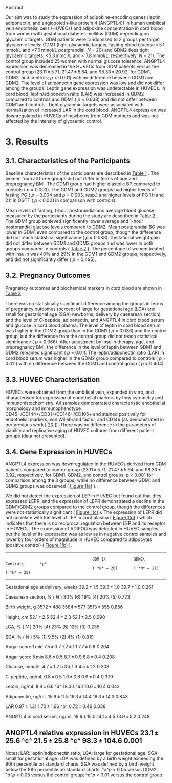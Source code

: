 Abstract

Our aim was to study the expression of adipokine-encoding genes (leptin,
adiponectin, and angiopoietin-like protein 4 (ANGPTL4)) in human
umbilical vein endothelial cells (HUVECs) and adipokine concentration in
cord blood from women with gestational diabetes mellitus (GDM) depending
on glycaemic targets. GDM patients were randomised to 2 groups per
target glycaemic levels: GDM1 (tight glycaemic targets, fasting blood
glucose \< 5.1 mmol/L and \<7.0 mmol/L postprandial, *N* = 20) and GDM2
(less tight glycaemic targets, \<5.3 mmol/L and \< 7.8 mmol/L,
respectively, *N* = 21). The control group included 25 women with normal
glucose tolerance. ANGPTL4 expression was decreased in the HUVECs from
GDM patients versus the control group (23.11 ± 5.71, 21.47 ± 5.64, and
98.33 ± 20.92, for GDM1, GDM2, and controls; *p* \< 0.001) with no
difference between GDM1 and GDM2. The level of adiponectin gene
expression was low and did not differ among the groups. Leptin gene
expression was undetectable in HUVECs. In cord blood, leptin/adiponectin
ratio (LAR) was increased in GDM2 compared to controls and GDM1 ( *p* =
0.038) and did not differ between GDM1 and controls. Tight glycaemic
targets were associated with normalisation of increased LAR in the cord
blood. ANGPTL4 expression was downregulated in HUVECs of newborns from
GDM mothers and was not affected by the intensity of glycaemic control.

# 3. Results

## 3.1. Characteristics of the Participants

Baseline characteristics of the participants are described in [Table
1](#) . The women from all three groups did not differ in terms of age
and prepregnancy BMI. The GDM1 group had higher diastolic BP compared to
controls ( *p* = 0.003). The GDM1 and GDM2 groups had higher levels of
fasting PG ( *p* = 0.004 and *p* = 0.003, resp.) and higher levels of PG
1 h and 2 h in OGTT ( *p* \< 0.001 in comparison with controls).

Mean levels of fasting, 1-hour postprandial and average blood glucose
measured by the participants during the study are described in [Table
2](#) . The GDM1 group achieved significantly lower average and 1-hour
postprandial glucose levels compared to GDM2. Mean postprandial BG was
lower in GDM1 even compared to the control group, though the difference
did not reach statistical significance ( *p* = 0.088). Gestational
weight gain did not differ between GDM1 and GDM2 groups and was lower in
both groups compared to controls ( [Table 2](#) ). The percentage of
women treated with insulin was 40% and 29% in the GDM1 and GDM2 groups,
respectively, and did not significantly differ ( *p* = 0.495).

## 3.2. Pregnancy Outcomes

Pregnancy outcomes and biochemical markers in cord blood are shown in
[Table 3](#) .

There was no statistically significant difference among the groups in
terms of pregnancy outcomes (percent of large for gestational age (LGA)
and small for gestational age (SGA) newborns, delivery by caesarean
section) and the level of C-peptide, adiponectin, and ANGPTL4 in cord
blood serum and glucose in cord blood plasma. The level of leptin in
cord blood serum was higher in the GDM2 group than in the GDM1 ( *p* =
0.036) and the control group, but the difference from the control group
did not reach statistical significance ( *p* = 0.066). After adjustment
by insulin therapy, age, and prepregnancy BMI, the difference in the
level of leptin between GDM1 and GDM2 remained significant ( *p* =
0.01). The leptin/adiponectin ratio (LAR) in cord blood serum was higher
in the GDM2 group compared to controls ( *p* = 0.011) with no difference
between the GDM1 and control group ( *p* = 0.404).

## 3.3. HUVEC Characterisation

HUVECs were obtained from the umbilical vein, expanded in vitro, and
characterised for expression of endothelial markers by flow cytometry
and immunohistochemistry. All samples demonstrated characteristic
endothelial morphology and immunophenotype
CD45−/CD144+/CD31+/CD146+/CD105+ and stained positively for endothelial
markers, von Willebrand factor, and CD146 (as demonstrated in our
previous work \[ [20](#) \]). There was no difference in the parameters
of viability and replicative aging of HUVEC cultures from different
patient groups (data not presented).

## 3.4. Gene Expression in HUVECs

ANGPTL4 expression was downregulated in the HUVECs derived from GDM
patients compared to control group (23.11 ± 5.71, 21.47 ± 5.64, and
98.33 ± 0.92, respectively, for GDM1, GDM2, and control groups; *p* \<
0.001 for comparison among the 3 groups) while no difference between
GDM1 and GDM2 groups was observed ( [Figure 1(a)](#) ).

We did not detect the expression of LEP in HUVEC but found out that they
expressed LEPR, and the expression of LEPR demonstrated a decline in the
GDM1/GDM2 groups compared to the control group, though the differences
were not statistically significant ( [Figure 1(c)](#) ). The expression
of LEPR did not correlate with the level of LEP in cord plasma ( [Figure
1(d)](#) ) which indicates that there is no reciprocal regulation
between LEP and its receptor in HUVECs. The expression of ADIPOQ was
detected in HUVEC samples, but the level of its expression was as low as
in negative control samples and lower by four orders of magnitude in
HUVEC compared to adipocytes (positive control) ( [Figure 1(b)](#) ).

  --------------------------------------------------------------------------------------------------
                                          GDM 1\            GDM2\             Control\       *p*
                                          ( *N* = 20)       ( *N* = 21)       ( *N* = 25)    
  --------------------------------------- ----------------- ----------------- -------------- -------
  Gestational age at delivery, weeks      39.2 ± 1.5        39.3 ± 1.0        39.7 ± 1.0     0.261

  Caesarean section, % ( *N* )            30% (6)           19% (4)           20% (5)        0.723

  Birth weight, g                         3572 ± 488        3584 ± 577        3513 ± 555     0.856

  Height, cm                              52.1 ± 2.5        52.4 ± 2.3        52.1 ± 2.5     0.990

  LGA, % ( *N* )                          20% (4)           23% (5)           12% (3)        0.235

  SGA, % ( *N* )                          5% (1)            9.5% (2)          4% (1)         0.819

  Apgar score 1 min                       7.5 ± 0.7         7.7 ± 1.1         7.7 ± 0.6      0.204

  Apgar score 5 min                       8.6 ± 0.5         8.7 ± 0.9         8.8 ± 0.4      0.208

  Glucose, mmol/L                         4.7 ± 1.2         5.3 ± 1.3         4.5 ± 1.2      0.203

  C-peptide, ng/mL                        0.8 ± 0.5         1.0 ± 0.6         0.9 ± 0.4      0.379

  Leptin, ng/mL                           8.8 ± 6.6 ^a^     18.3 ± 16.1       10.6 ± 10.4    0.042

  Adiponectin, ng/mL                      15.9 ± 11.5       16.3 ± 14.4       18.3 ± 14.3    0.843

  LAR                                     0.97 ± 1.31       1.70 ± 1.66 ^b^   0.72 ± 0.46    0.038

  ANGPTL4 in cord serum, ng/mL            19.9 ± 15.0       14.1 ± 4.5        13.9 ± 5.2     0.248

  ANGPTL4 relative expression in HUVECs   23.1 ± 25.6 ^c^   21.5 ± 25.8 ^c^   98.3 ± 104.6   0.001
  --------------------------------------------------------------------------------------------------

Notes: LAR: leptin/adiponectin ratio; LGA: large for gestational age;
SGA: small for gestational age. LGA was defined by a birth weight
exceeding the 90th percentile on standard charts. SGA was defined by a
birth weight below the 10th percentile on standard charts. ^a^*p* \<
0.05 versus GDM2; ^b^*p* \< 0.05 versus the control group; ^c^*p* \<
0.01 versus the control group.
